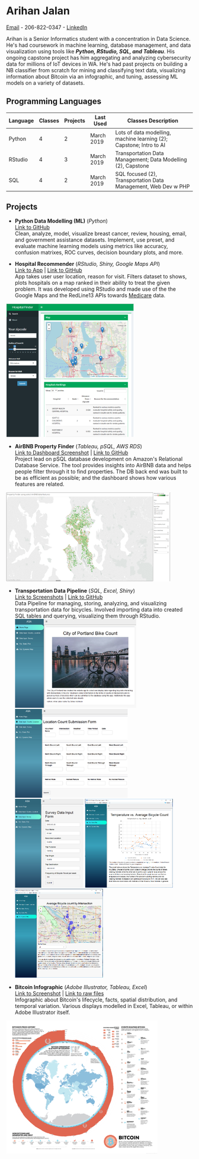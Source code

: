 # Arihan Jalan
[Email](arihan@uw.edu) - 206-822-0347 - [LinkedIn](https://www.linkedin.com/in/arihanjalan/)

Arihan is a Senior Informatics student with a concentration in Data Science. He's had coursework in machine learning, database management, and data visualization using tools like **_Python, RStudio, SQL, and Tableau_**. His ongoing capstone project has him aggregating and analyzing cybersecurity data for millions of IoT devices in WA. He's had past projects on building a NB classifier from scratch for mining and classifying text data, visualizing information about Bitcoin via an infographic, and tuning, assessing ML models on a variety of datasets.

## Programming Languages
| Language | Classes | Projects | Last Used  | Classes Description                                                 |
|----------|---------|----------|------------|---------------------------------------------------------------------|
| Python   | 4       | 2        | March 2019 | Lots of data modelling, machine learning (2); Capstone; Intro to AI |
| RStudio  | 4       | 3        | March 2019 | Transportation Data Management; Data Modelling (2), Capstone        |
| SQL      | 4       | 2        | March 2019 | SQL focused (2), Transportation Data Management, Web Dev w PHP      |


## Projects

- **Python Data Modelling (ML)** (_Python_) <br/>
[Link to GitHub](https://github.com/arihan-1560795/Resume/tree/master/Sample%20Code/WI19-371) <br/>
Clean, analyze, model, visualize breast cancer, review, housing, email, and government assistance datasets. Implement, use preset, and evaluate machine learning models using metrics like accuracy, confusion matrixes, ROC curves, decision boundary plots, and more. 

 - **Hospital Recommender** (_RStudio, Shiny, Google Maps API_) <br/>
[Link to App](https://arihan.shinyapps.io/hospital-search/) | [Link to GitHub](https://github.com/Info-370-Winter-2018/group-formation-for-projects-platypus) <br/>
App takes user user location, reason for visit. Filters dataset to shows, plots hospitals on a map ranked in their ability to treat the given problem. It was developed using RStudio and made use of the the Google Maps and the RedLine13 APIs towards [Medicare](https://data.medicare.gov/) data. <br/>
<img src="Project Screenshots/Hospital Finder.PNG" height="360">

- **AirBNB Property Finder** (_Tableau, pSQL, AWS RDS_) <br/>
[Link to Dashboard Screenshot](https://github.com/arihan-1560795/INFO430--AirBNB/blob/master/6-%20Visualization/Reporting%20Dashboard%203.PNG?raw=true) | [Link to GitHub](https://github.com/arihan-1560795/INFO430--AirBNB) <br/>
Project lead on pSQL database development on Amazon's Relational Database Service. The tool provides insights into AirBNB data and helps people filter through it to find properties. The DB back end was built to be as efficient as possible; and the dashboard shows how various features are related.
<img src="Project Screenshots/AirBNB Property.PNG" height="240">

- **Transportation Data Pipeline** (_SQL, Excel, Shiny_) <br/>
[Link to Screenshots](https://github.com/arihan-1560795/CEE412-Transportation-Data-Management-Project/tree/master/Screenshots) | [Link to GitHub](https://github.com/arihan-1560795/CEE412-Transportation-Data-Management-Project) <br/>
Data Pipeline for managing, storing, analyzing, and visualizing transportation data for bicycles. Involved importing data into created SQL tables and querying, visualizing them through RStudio.
<img src="https://raw.githubusercontent.com/arihan-1560795/CEE412-Transportation-Data-Management-Project/master/Screenshots/1-Landing.png" height="240"> <img src="https://raw.githubusercontent.com/arihan-1560795/CEE412-Transportation-Data-Management-Project/master/Screenshots/2-%20Survey.png" height="240"> <img src="https://raw.githubusercontent.com/arihan-1560795/CEE412-Transportation-Data-Management-Project/master/Screenshots/3-Survey.png" height="240"> <img src="https://raw.githubusercontent.com/arihan-1560795/CEE412-Transportation-Data-Management-Project/master/Screenshots/5-Viz%20Static.png" height="240"> <img src="https://raw.githubusercontent.com/arihan-1560795/CEE412-Transportation-Data-Management-Project/master/Screenshots/6-Viz%20Dynamic.png" height="240">


- **Bitcoin Infographic** (_Adobe Illustrator, Tableau, Excel_) <br/>
[Link to Screenshot](https://raw.githubusercontent.com/arihan-1560795/Bitcoin-Infographic/master/Final-render.png) | [Link to raw files](https://github.com/arihan-1560795/Bitcoin-Infographic) <br/>
Infographic about Bitcoin's lifecycle, facts, spatial distribution, and temporal variation. Various displays modelled in Excel, Tableau, or within Adobe Illustrator itself. 
<img src="https://raw.githubusercontent.com/arihan-1560795/Bitcoin-Infographic/master/Final-render.png" height="360">

